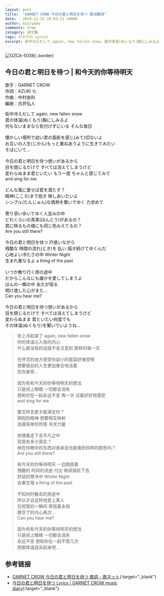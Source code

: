 ```yaml
---
layout: post
title:  "GARNET CROW 今日の君と明日を待つ 歌词翻译"
date:   2019-12-15 20:03:11 +0800
author: mistydew
comments: true
category: 译文集
tags: ガネクロ Lyrics
excerpt: 街中冷えだして again, new fallen snow、君の体温(ぬくもり)胸にしみるよ。何もないままなら気付けずにいる そんな毎日。
---
```

![GZCA-5038](https://crowsub.github.io/assets/images/discography/album/GZCA-5038.jpg){:.border}

## 今日の君と明日を待つ | 和今天的你等待明天

歌手：GARNET CROW<br>
作詞：AZUKI 七<br>
作曲：中村由利<br>
編曲：古井弘人

<div class="lyric-original">
<p>
街中冷えだして again, new fallen snow<br>
君の体温(ぬくもり)胸にしみるよ<br>
何もないままなら気付けずにいる そんな毎日<br>
<br>
懐かしい場所で幼い君の面影を感じ(みて)切ないよ<br>
お互いの人生(じかん)もっと重ねあうように生きてみたい<br>
そばにいて…<br>
<br>
今日の君と明日を待つ想いがあるから<br>
目を閉じるだけで すべては消えてしまうけど<br>
変わらぬまま君といたい もう一度 ちゃんと感じてみて<br>
and sing for me<br>
<br>
どんな風に愛せば君を満たす？<br>
精神(こころ)まで抱き 映しあいたいよ<br>
シンプル(たんじゅん)な情熱を繋いでゆく 力求めて<br>
<br>
寄り添い歩いてゆく人並みの中<br>
どれくらいの真実(ほんとう)があるの？<br>
君に映るもの僕にも同じ色みえてるの？<br>
Are you still there?<br>
<br>
今日の君と明日を待つ 戸惑いながら<br>
残酷な 時間の流れ(とき)を 払い 描き続けてゆくんだ<br>
心地よい冷たさの中 Winter Night<br>
生まれ重なるよ a thing of the past<br>
<br>
いつか散り行く旅の途中<br>
だからこんなにも誰かを愛してしまうよ<br>
ほんの一瞬の中 永久が宿る<br>
明け渡した心がまた…<br>
Can you hear me?<br>
<br>
今日の君と明日を待つ想いがあるから<br>
目を閉じるだけで すべては消えてしまうけど<br>
変わらぬまま 君といたい何度でも<br>
その体温(ぬくもり)を繋いでいようね…
</p>
</div>

<div class="lyric-translation">
<blockquote>
街上冷起来了 again, new fallen snow<br>
你的体温沁入我的内心<br>
什么都没有的话就不会注意到 那样的每一天<br>
<br>
在怀念的地方感受你幼小的面容好难受啊<br>
想要彼此的人生更加重合地活着<br>
在你身旁…<br>
<br>
因为有和今天的你等待明天的想法<br>
只是闭上眼睛 一切都会消失<br>
想和你在一起永远不变 再一次 试着好好地感受<br>
and sing for me<br>
<br>
要怎样去爱才能满足你？<br>
拥抱到精神 想要相互映射<br>
连接简单的热情 寻求力量<br>
<br>
依偎着走下去平凡之中<br>
究竟有多少真实？<br>
映在你眼中的东西对我来说也能看到同样的颜色吗？<br>
Are you still there?<br>
<br>
和今天的你等待明天 一边困惑着<br>
残酷的 时间的流逝 付出 继续描绘下去<br>
舒适的寒冷中 Winter Night<br>
会重生哦 a thing of the past<br>
<br>
不知何时散去的旅途中<br>
所以才会这样地爱上某人<br>
在短暂的一瞬间 寄宿着永恒<br>
腾空了的内心再次…<br>
Can you hear me?<br>
<br>
因为有和今天的你等待明天的想法<br>
只是闭上眼睛 一切都会消失<br>
永远不变 想和你在一起不管几次<br>
把那体温连系起来吧…
</blockquote>
</div>

## 参考链接

* [GARNET CROW 今日の君と明日を待つ 歌詞 - 歌ネット](https://www.uta-net.com/song/20213){:target="_blank"}
* [今日の君と明日を待つ Lyrics \| GARNET CROW music diary](https://crowsub.github.io/lyrics/original/今日の君と明日を待つ.html){:target="_blank"}
